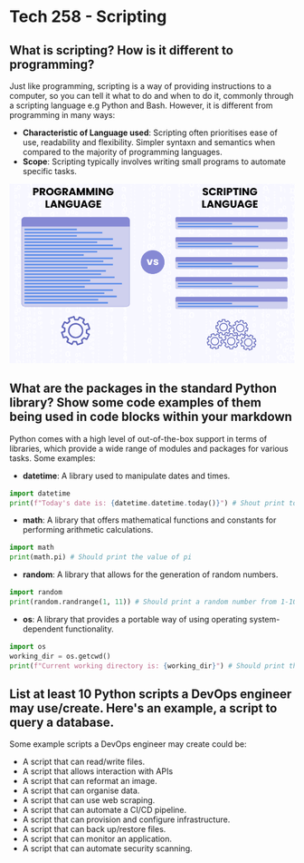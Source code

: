 # Tech 258 - Scripting

## What is scripting? How is it different to programming?
Just like programming, scripting is a way of providing instructions to a computer, so you can tell it what to do and when to do it, commonly through a scripting language e.g Python and Bash. However, it is different from programming in many ways:
- **Characteristic of Language used**: Scripting often prioritises ease of use, readability and flexibility. Simpler syntaxn and semantics when compared to the majority of programming languages.
- **Scope**: Scripting typically involves writing small programs to automate specific tasks.

![Alt text](images/Programming-vs-Scripting-Language-01.png "Difference in Scope between PL and SL")
## What are the packages in the standard Python library? Show some code examples of them being used in code blocks within your markdown
Python comes with a high level of out-of-the-box support in terms of libraries, which provide a wide range of modules and packages for various tasks. Some examples:

- **datetime**: A library used to manipulate dates and times.
```python
import datetime
print(f"Today's date is: {datetime.datetime.today()}") # Shout print today's date
```

- **math**: A library that offers mathematical functions and constants for performing arithmetic calculations.
```python
import math
print(math.pi) # Should print the value of pi
```

- **random**: A library that allows for the generation of random numbers.
```python
import random
print(random.randrange(1, 11)) # Should print a random number from 1-10
```

- **os**: A library that provides a portable way of using operating system-dependent functionality.
```python
import os
working_dir = os.getcwd()
print(f"Current working directory is: {working_dir}") # Should print the present working directory (pwd).
```

## List at least 10 Python scripts a DevOps engineer may use/create. Here's an example, a script to query a database.
Some example scripts a DevOps engineer may create could be:
- A script that can read/write files.
- A script that allows interaction with APIs
- A script that can reformat an image.
- A script that can organise data.
- A script that can use web scraping.
- A script that can automate a CI/CD pipeline.
- A script that can provision and configure infrastructure.
- A script that can back up/restore files.
- A script that can monitor an application.
- A script that can automate security scanning.
